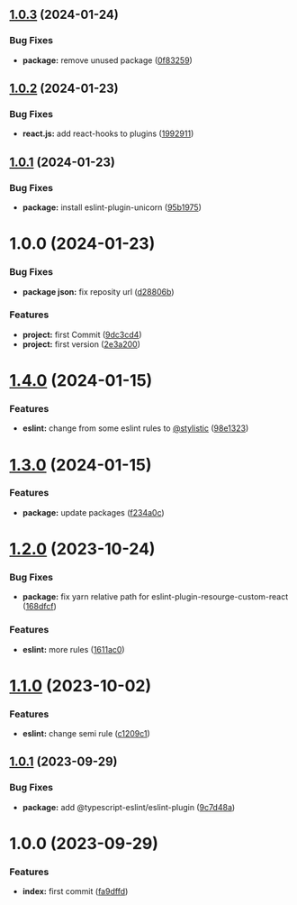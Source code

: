 ## [1.0.3](https://github.com/resourge/eslint-config-resourge/compare/v1.0.2...v1.0.3) (2024-01-24)


### Bug Fixes

* **package:** remove unused package ([0f83259](https://github.com/resourge/eslint-config-resourge/commit/0f832590fd77ab8b71d891bc7ae8dde26fe00901))

## [1.0.2](https://github.com/resourge/eslint-config-resourge/compare/v1.0.1...v1.0.2) (2024-01-23)


### Bug Fixes

* **react.js:** add react-hooks to plugins ([1992911](https://github.com/resourge/eslint-config-resourge/commit/19929112196e32611b4cc7e987eb5ba39fadab0b))

## [1.0.1](https://github.com/resourge/eslint-config-resourge/compare/v1.0.0...v1.0.1) (2024-01-23)


### Bug Fixes

* **package:** install eslint-plugin-unicorn ([95b1975](https://github.com/resourge/eslint-config-resourge/commit/95b19750d9fecfa5a049f7a3966f1cead8b321f1))

# 1.0.0 (2024-01-23)


### Bug Fixes

* **package json:** fix reposity url ([d28806b](https://github.com/resourge/eslint-config-resourge/commit/d28806bdeb179fbf4301a19b95481a2124013608))


### Features

* **project:** first Commit ([9dc3cd4](https://github.com/resourge/eslint-config-resourge/commit/9dc3cd4a11f94854f8a000db1b6018d323964f3d))
* **project:** first version ([2e3a200](https://github.com/resourge/eslint-config-resourge/commit/2e3a20051a76c2dd54710c71174969f6ef1683cd))

# [1.4.0](https://github.com/resourge/eslint-config-resourge-typescript/compare/v1.3.0...v1.4.0) (2024-01-15)


### Features

* **eslint:** change from some eslint rules to [@stylistic](https://github.com/stylistic) ([98e1323](https://github.com/resourge/eslint-config-resourge-typescript/commit/98e132340d32123f59400f9a58c5fecbc1a18c53))

# [1.3.0](https://github.com/resourge/eslint-config-resourge-typescript/compare/v1.2.0...v1.3.0) (2024-01-15)


### Features

* **package:** update packages ([f234a0c](https://github.com/resourge/eslint-config-resourge-typescript/commit/f234a0c1b04f9c8f52854c3689c041932ab160d3))

# [1.2.0](https://github.com/resourge/eslint-config-resourge-typescript/compare/v1.1.0...v1.2.0) (2023-10-24)


### Bug Fixes

* **package:** fix yarn relative path for eslint-plugin-resourge-custom-react ([168dfcf](https://github.com/resourge/eslint-config-resourge-typescript/commit/168dfcf5ff2966aa41850168503baacfb79d0f05))


### Features

* **eslint:** more rules ([1611ac0](https://github.com/resourge/eslint-config-resourge-typescript/commit/1611ac0f00021310e21cd3557aca78faf5cc6f5d))

# [1.1.0](https://github.com/resourge/eslint-config-resourge-typescript/compare/v1.0.1...v1.1.0) (2023-10-02)


### Features

* **eslint:** change semi rule ([c1209c1](https://github.com/resourge/eslint-config-resourge-typescript/commit/c1209c14d8ad5abf13753e4d5c37b803bba35dd1))

## [1.0.1](https://github.com/resourge/eslint-config-resourge-typescript/compare/v1.0.0...v1.0.1) (2023-09-29)


### Bug Fixes

* **package:** add @typescript-eslint/eslint-plugin ([9c7d48a](https://github.com/resourge/eslint-config-resourge-typescript/commit/9c7d48a1075d2f59b457bc2e0727f48192c632bc))

# 1.0.0 (2023-09-29)


### Features

* **index:** first commit ([fa9dffd](https://github.com/resourge/eslint-config-resourge-typescript/commit/fa9dffd0e7be531237c0e70c40eb80e7d95de55e))
